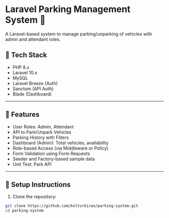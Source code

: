 # Laravel Parking Management System 🚗

A Laravel-based system to manage parking/unparking of vehicles with admin and attendant roles.

## 🔧 Tech Stack
- PHP 8.x
- Laravel 10.x
- MySQL
- Laravel Breeze (Auth)
- Sanctum (API Auth)
- Blade (Dashboard)

---

## 🔑 Features

- User Roles: Admin, Attendant
- API to Park/Unpark Vehicles
- Parking History with Filters
- Dashboard (Admin): Total vehicles, availability
- Role-based Access (via Middleware or Policy)
- Form Validation using Form Requests
- Seeder and Factory-based sample data
- Unit Test: Park API

---

## 🚀 Setup Instructions

1. Clone the repository:
```bash
git clone https://github.com/kolturkiran/parking-system.git
cd parking-system
